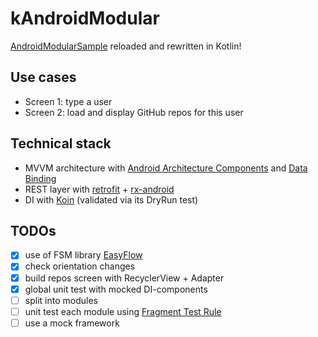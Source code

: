# kAndroidModular

[AndroidModularSample](https://github.com/RoRoche/AndroidModularSample) reloaded and rewritten in Kotlin!

## Use cases

- Screen 1: type a user
- Screen 2: load and display GitHub repos for this user

## Technical stack

- MVVM architecture with [Android Architecture Components](https://developer.android.com/topic/libraries/architecture/index.html) and [Data Binding](https://developer.android.com/topic/libraries/data-binding/index.html)
- REST layer with [retrofit](http://square.github.io/retrofit/) + [rx-android](https://github.com/ReactiveX/RxAndroid)
- DI with [Koin](https://github.com/Ekito/koin) (validated via its DryRun test)

## TODOs

- [X] use of FSM library [EasyFlow](https://github.com/Beh01der/EasyFlow)
- [X] check orientation changes
- [X] build repos screen with RecyclerView + Adapter
- [X] global unit test with mocked DI-components
- [ ] split into modules
- [ ] unit test each module using [Fragment Test Rule](https://github.com/21Buttons/FragmentTestRule)
- [ ] use a mock framework
